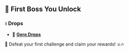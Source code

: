 ## 🥇 **First Boss You Unlock**  

### 💧 **Drops**  
- 📜 **[Gero Drops](Garo%20Drops.canvas)**  

🔹 Defeat your first challenge and claim your rewards! ⚔️🔥  
